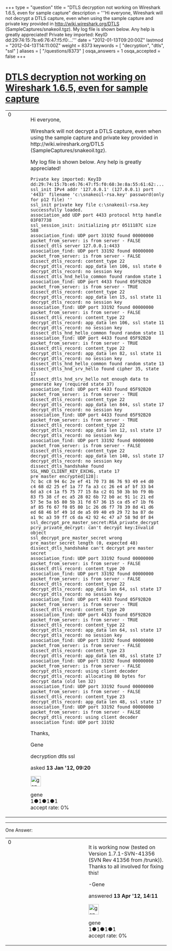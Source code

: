+++
type = "question"
title = "DTLS decryption not working on Wireshark 1.6.5, even for sample capture"
description = '''Hi everyone, Wireshark will not decrypt a DTLS capture, even when using the sample capture and private key provided in http://wiki.wireshark.org/DTLS (SampleCaptures/snakeoil.tgz). My log file is shown below. Any help is greatly appreciated! Private key imported: KeyID dd:29:74:15:7b:e6:76:47:f5:f0:...'''
date = "2012-01-13T09:20:00Z"
lastmod = "2012-04-13T14:11:00Z"
weight = 8373
keywords = [ "decryption", "dtls", "ssl" ]
aliases = [ "/questions/8373" ]
osqa_answers = 1
osqa_accepted = false
+++

<div class="headNormal">

# [DTLS decryption not working on Wireshark 1.6.5, even for sample capture](/questions/8373/dtls-decryption-not-working-on-wireshark-165-even-for-sample-capture)

</div>

<div id="main-body">

<div id="askform">

<table id="question-table" style="width:100%;"><colgroup><col style="width: 50%" /><col style="width: 50%" /></colgroup><tbody><tr class="odd"><td style="width: 30px; vertical-align: top"><div class="vote-buttons"><span id="post-8373-upvote" class="ajax-command post-vote up" rel="nofollow" title="I like this post (click again to cancel)"> </span><div id="post-8373-score" class="post-score" title="current number of votes">0</div><span id="post-8373-downvote" class="ajax-command post-vote down" rel="nofollow" title="I dont like this post (click again to cancel)"> </span> <span id="favorite-mark" class="ajax-command favorite-mark" rel="nofollow" title="mark/unmark this question as favorite (click again to cancel)"> </span><div id="favorite-count" class="favorite-count"></div></div></td><td><div id="item-right"><div class="question-body"><p>Hi everyone,</p><p>Wireshark will not decrypt a DTLS capture, even when using the sample capture and private key provided in http://wiki.wireshark.org/DTLS (SampleCaptures/snakeoil.tgz).</p><p>My log file is shown below. Any help is greatly appreciated!</p><pre><code>Private key imported: KeyID dd:29:74:15:7b:e6:76:47:f5:f0:68:3e:8a:55:61:62:...
ssl_init IPv4 addr &#39;127.0.0.1&#39; (127.0.0.1) port &#39;4433&#39; filename &#39;c:\snakeoil-rsa.key&#39; password(only for p12 file) &#39;&#39;
ssl_init private key file c:\snakeoil-rsa.key successfully loaded.
association_add UDP port 4433 protocol http handle 03F07738
ssl_session_init: initializing ptr 0511187C size 588
association_find: UDP port 33192 found 00000000
packet_from_server: is from server - FALSE
dissect_dtls server 127.0.0.1:4433
association_find: UDP port 33192 found 00000000
packet_from_server: is from server - FALSE
dissect_dtls_record: content_type 22
decrypt_dtls_record: app_data len 106, ssl state 0
decrypt_dtls_record: no session key
dissect_dtls_hnd_hello_common found random state 1
association_find: UDP port 4433 found 05F92B20
packet_from_server: is from server - TRUE
dissect_dtls_record: content_type 22
decrypt_dtls_record: app_data len 15, ssl state 11
decrypt_dtls_record: no session key
association_find: UDP port 33192 found 00000000
packet_from_server: is from server - FALSE
dissect_dtls_record: content_type 22
decrypt_dtls_record: app_data len 106, ssl state 11
decrypt_dtls_record: no session key
dissect_dtls_hnd_hello_common found random state 11
association_find: UDP port 4433 found 05F92B20
packet_from_server: is from server - TRUE
dissect_dtls_record: content_type 22
decrypt_dtls_record: app_data len 82, ssl state 11
decrypt_dtls_record: no session key
dissect_dtls_hnd_hello_common found random state 13
dissect_dtls_hnd_srv_hello found cipher 35, state 17
dissect_dtls_hnd_srv_hello not enough data to generate key (required state 37)
association_find: UDP port 4433 found 05F92B20
packet_from_server: is from server - TRUE
dissect_dtls_record: content_type 22
decrypt_dtls_record: app_data len 844, ssl state 17
decrypt_dtls_record: no session key
association_find: UDP port 4433 found 05F92B20
packet_from_server: is from server - TRUE
dissect_dtls_record: content_type 22
decrypt_dtls_record: app_data len 12, ssl state 17
decrypt_dtls_record: no session key
association_find: UDP port 33192 found 00000000
packet_from_server: is from server - FALSE
dissect_dtls_record: content_type 22
decrypt_dtls_record: app_data len 140, ssl state 17
decrypt_dtls_record: no session key
dissect_dtls_handshake found SSL_HND_CLIENT_KEY_EXCHG, state 17
pre master encrypted[128]:
7c bc c8 94 6c 2e ef 41 70 73 86 76 93 49 e4 d0 
c4 68 d2 25 ef 1a 77 fa a3 cc 26 e4 af bf 33 b4 
6d a3 c4 1a f5 75 77 15 8a c2 01 50 3b bb f9 0b 
83 f5 38 cf ec a5 28 02 6b 72 b0 ac 91 1c 21 ed 
57 5e 5a b5 80 5b 31 fd 67 36 15 ca d5 e7 1b f6 
af 85 f6 67 f0 05 80 1c 26 d6 f7 78 39 8d 41 d6 
ed 68 46 bf 49 1d de a5 09 40 e9 29 72 ba 87 de 
a1 9c a3 59 ff c6 da 42 92 4c 47 a7 58 9d 0f 84 
ssl_decrypt_pre_master_secret:RSA_private_decrypt
pcry_private_decrypt: can&#39;t decrypt key:Invalid object
ssl_decrypt_pre_master_secret wrong pre_master_secret length (0, expected 48)
dissect_dtls_handshake can&#39;t decrypt pre master secret
association_find: UDP port 33192 found 00000000
packet_from_server: is from server - FALSE
dissect_dtls_record: content_type 20
association_find: UDP port 33192 found 00000000
packet_from_server: is from server - FALSE
dissect_dtls_record: content_type 22
decrypt_dtls_record: app_data len 64, ssl state 17
decrypt_dtls_record: no session key
association_find: UDP port 4433 found 05F92B20
packet_from_server: is from server - TRUE
dissect_dtls_record: content_type 20
association_find: UDP port 4433 found 05F92B20
packet_from_server: is from server - TRUE
dissect_dtls_record: content_type 22
decrypt_dtls_record: app_data len 64, ssl state 17
decrypt_dtls_record: no session key
association_find: UDP port 33192 found 00000000
packet_from_server: is from server - FALSE
dissect_dtls_record: content_type 23
decrypt_dtls_record: app_data len 48, ssl state 17
association_find: UDP port 33192 found 00000000
packet_from_server: is from server - FALSE
decrypt_dtls_record: using client decoder
decrypt_dtls_record: allocating 80 bytes for decrypt data (old len 32)
association_find: UDP port 33192 found 00000000
packet_from_server: is from server - FALSE
dissect_dtls_record: content_type 23
decrypt_dtls_record: app_data len 48, ssl state 17
association_find: UDP port 33192 found 00000000
packet_from_server: is from server - FALSE
decrypt_dtls_record: using client decoder
association_find: UDP port 33192</code></pre><p>Thanks,</p><p>Gene</p></div><div id="question-tags" class="tags-container tags"><span class="post-tag tag-link-decryption" rel="tag" title="see questions tagged &#39;decryption&#39;">decryption</span> <span class="post-tag tag-link-dtls" rel="tag" title="see questions tagged &#39;dtls&#39;">dtls</span> <span class="post-tag tag-link-ssl" rel="tag" title="see questions tagged &#39;ssl&#39;">ssl</span></div><div id="question-controls" class="post-controls"></div><div class="post-update-info-container"><div class="post-update-info post-update-info-user"><p>asked <strong>13 Jan '12, 09:20</strong></p><img src="https://secure.gravatar.com/avatar/22ba4aa0cedbc3ced41ef3a160a8625d?s=32&amp;d=identicon&amp;r=g" class="gravatar" width="32" height="32" alt="gene&#39;s gravatar image" /><p><span>gene</span><br />
<span class="score" title="1 reputation points">1</span><span title="1 badges"><span class="badge1">●</span><span class="badgecount">1</span></span><span title="1 badges"><span class="silver">●</span><span class="badgecount">1</span></span><span title="1 badges"><span class="bronze">●</span><span class="badgecount">1</span></span><br />
<span class="accept_rate" title="Rate of the user&#39;s accepted answers">accept rate:</span> <span title="gene has no accepted answers">0%</span></p></div></div><div id="comments-container-8373" class="comments-container"></div><div id="comment-tools-8373" class="comment-tools"></div><div class="clear"></div><div id="comment-8373-form-container" class="comment-form-container"></div><div class="clear"></div></div></td></tr></tbody></table>

------------------------------------------------------------------------

<div class="tabBar">

<span id="sort-top"></span>

<div class="headQuestions">

One Answer:

</div>

</div>

<span id="10141"></span>

<div id="answer-container-10141" class="answer answered-by-owner">

<table style="width:100%;"><colgroup><col style="width: 50%" /><col style="width: 50%" /></colgroup><tbody><tr class="odd"><td style="width: 30px; vertical-align: top"><div class="vote-buttons"><span id="post-10141-upvote" class="ajax-command post-vote up" rel="nofollow" title="I like this post (click again to cancel)"> </span><div id="post-10141-score" class="post-score" title="current number of votes">0</div><span id="post-10141-downvote" class="ajax-command post-vote down" rel="nofollow" title="I dont like this post (click again to cancel)"> </span></div></td><td><div class="item-right"><div class="answer-body"><p>It is working now (tested on Version 1.7.1-SVN-41356 (SVN Rev 41356 from /trunk)). Thanks to all involved for fixing this!</p><p>-Gene</p></div><div class="answer-controls post-controls"></div><div class="post-update-info-container"><div class="post-update-info post-update-info-user"><p>answered <strong>13 Apr '12, 14:11</strong></p><img src="https://secure.gravatar.com/avatar/22ba4aa0cedbc3ced41ef3a160a8625d?s=32&amp;d=identicon&amp;r=g" class="gravatar" width="32" height="32" alt="gene&#39;s gravatar image" /><p><span>gene</span><br />
<span class="score" title="1 reputation points">1</span><span title="1 badges"><span class="badge1">●</span><span class="badgecount">1</span></span><span title="1 badges"><span class="silver">●</span><span class="badgecount">1</span></span><span title="1 badges"><span class="bronze">●</span><span class="badgecount">1</span></span><br />
<span class="accept_rate" title="Rate of the user&#39;s accepted answers">accept rate:</span> <span title="gene has no accepted answers">0%</span></p></div></div><div id="comments-container-10141" class="comments-container"></div><div id="comment-tools-10141" class="comment-tools"></div><div class="clear"></div><div id="comment-10141-form-container" class="comment-form-container"></div><div class="clear"></div></div></td></tr></tbody></table>

</div>

<div class="paginator-container-left">

</div>

</div>

</div>


